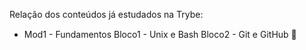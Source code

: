 Relação dos conteúdos já estudados na Trybe:

- Mod1 - Fundamentos
  Bloco1 - Unix e Bash
  Bloco2 - Git e GitHub
:file_folder:
